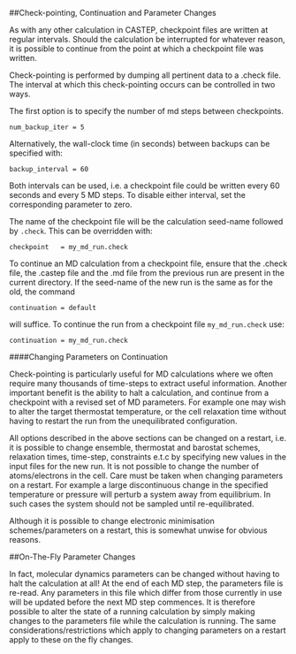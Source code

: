 ##Check-pointing, Continuation and Parameter Changes

As with any other calculation in CASTEP, checkpoint files
are written at regular intervals. Should the calculation
be interrupted for whatever reason, it is possible to
continue from the point at which a checkpoint file
was written.

Check-pointing is performed by dumping all pertinent
data to a .check file. The interval at which this
check-pointing occurs can be controlled in two ways.

The first option is to specify the number of md steps
between checkpoints.

```
num_backup_iter = 5
```

Alternatively, the wall-clock time (in seconds) between backups
can be specified with:

```
backup_interval = 60
```

Both intervals can be used, i.e. a checkpoint file could be
written every 60 seconds and every 5 MD steps. To disable
either interval, set the corresponding parameter to zero.

The name of the checkpoint file will be the calculation seed-name
followed by ``.check``. This can be overridden with:

```
checkpoint   = my_md_run.check
```

To continue an MD calculation from a checkpoint file, ensure
that the .check file, the .castep file and the .md file
from the previous run are present in the current directory. If the
seed-name of the new run is the same as for the old, the command

```
continuation = default
```

will suffice. To continue the run from a checkpoint file
``my_md_run.check`` use:

```
continuation = my_md_run.check
```

####Changing Parameters on Continuation

Check-pointing is particularly useful for MD calculations where
we often require many thousands of time-steps to extract
useful information. Another important benefit is the ability
to halt a calculation, and continue from a checkpoint with
a revised set of MD parameters. For example one may wish
to alter the target thermostat temperature, or the
cell relaxation time without having to restart the run from the unequilibrated
configuration.

All options described in the above sections can be changed on a restart, i.e.
it is possible to change ensemble, thermostat and barostat schemes, relaxation
times, time-step, constraints e.t.c by specifying new values in the input files for the new
run. It is not possible to change the number
of atoms/electrons in the cell. Care must be taken when changing parameters
on a restart. For example a large discontinuous change in the specified temperature or
pressure will perturb a system away from equilibrium. In such cases the system
should not be sampled until re-equilibrated.

Although it is possible to change electronic minimisation schemes/parameters
on a restart, this is somewhat unwise for obvious reasons.

##On-The-Fly Parameter Changes

In fact, molecular dynamics parameters can be changed without having to halt
the calculation at all! At the end of each MD step, the parameters file
is re-read. Any parameters in this file which differ from those currently in use
will be updated before the next MD step commences.  It is therefore possible
to alter the state of a running calculation by simply making changes
to the parameters file while the calculation is running. The same
considerations/restrictions which apply to changing parameters on a
restart apply to these on the fly changes.
